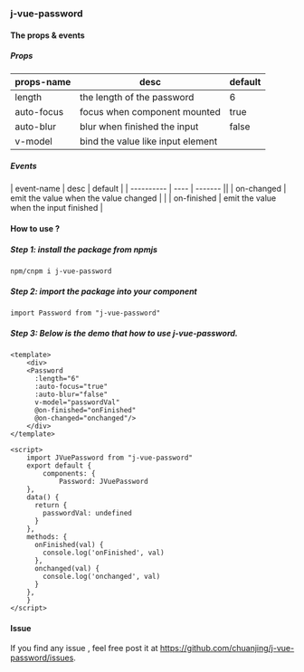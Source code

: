 ### j-vue-password

#### The props & events

##### Props
| props-name | desc                              | default |
| ---------- | --------------------------------- | ------- |
| length     | the length of the password        | 6       |
| auto-focus | focus when component mounted      | true    |
| auto-blur  | blur when finished the input      | false   |
| v-model    | bind the value like input element |         |
##### Events
| event-name | desc | default |
| ---------- | ---- | ------- ||
| on-changed  | emit the value when the value changed  |         |
| on-finished | emit the value when the input finished |

#### How to use ?

##### Step 1: install the package from npmjs

```
npm/cnpm i j-vue-password
```

##### Step 2: import the package into your component

```
import Password from "j-vue-password"
```

##### Step 3: Below is the demo that how to use j-vue-password.

```
<template>
	<div>
    <Password
      :length="6"
      :auto-focus="true"
      :auto-blur="false"
      v-model="passwordVal"
      @on-finished="onFinished"
      @on-changed="onchanged"/>
	</div>
</template>

<script>
	import JVuePassword from "j-vue-password"
	export default {
		components: {
			Password: JVuePassword
    },
    data() {
      return {
        passwordVal: undefined
      }
    },
    methods: {
      onFinished(val) {
        console.log('onFinished', val)
      },
      onchanged(val) {
        console.log('onchanged', val)
      }
    },
	}
</script>

```


#### Issue

If you find any issue , feel free post it at https://github.com/chuanjing/j-vue-password/issues.